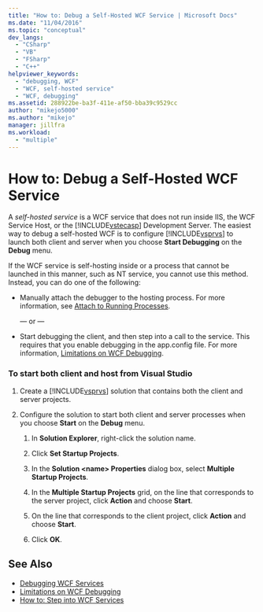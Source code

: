 ```yaml
---
title: "How to: Debug a Self-Hosted WCF Service | Microsoft Docs"
ms.date: "11/04/2016"
ms.topic: "conceptual"
dev_langs:
  - "CSharp"
  - "VB"
  - "FSharp"
  - "C++"
helpviewer_keywords:
  - "debugging, WCF"
  - "WCF, self-hosted service"
  - "WCF, debugging"
ms.assetid: 288922be-ba3f-411e-af50-bba39c9529cc
author: "mikejo5000"
ms.author: "mikejo"
manager: jillfra
ms.workload:
  - "multiple"
---
```

# How to: Debug a Self-Hosted WCF Service
A *self-hosted service* is a WCF service that does not run inside IIS, the WCF Service Host, or the [!INCLUDE[vstecasp](../code-quality/includes/vstecasp_md.md)] Development Server. The easiest way to debug a self-hosted WCF is to configure [!INCLUDE[vsprvs](../code-quality/includes/vsprvs_md.md)] to launch both client and server when you choose **Start Debugging** on the **Debug** menu.

 If the WCF service is self-hosting inside or a process that cannot be launched in this manner, such as NT service, you cannot use this method. Instead, you can do one of the following:

- Manually attach the debugger to the hosting process. For more information, see [Attach to Running Processes](../debugger/attach-to-running-processes-with-the-visual-studio-debugger.md).

     — or —

- Start debugging the client, and then step into a call to the service. This requires that you enable debugging in the app.config file. For more information, [Limitations on WCF Debugging](../debugger/limitations-on-wcf-debugging.md).

### To start both client and host from Visual Studio

1. Create a [!INCLUDE[vsprvs](../code-quality/includes/vsprvs_md.md)] solution that contains both the client and server projects.

2. Configure the solution to start both client and server processes when you choose **Start** on the **Debug** menu.

   1.  In **Solution Explorer**, right-click the solution name.

   2.  Click **Set Startup Projects**.

   3.  In the **Solution \<name> Properties** dialog box, select **Multiple Startup Projects**.

   4.  In the **Multiple Startup Projects** grid, on the line that corresponds to the server project, click **Action** and choose **Start**.

   5.  On the line that corresponds to the client project, click **Action** and choose **Start**.

   6.  Click **OK**.

## See Also
- [Debugging WCF Services](../debugger/debugging-wcf-services.md)
- [Limitations on WCF Debugging](../debugger/limitations-on-wcf-debugging.md)
- [How to: Step into WCF Services](../debugger/how-to-step-into-wcf-services.md)